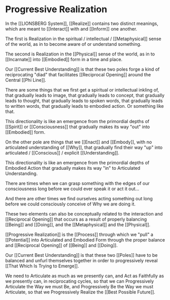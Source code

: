 # Progressive Realization

In the [[LIONSBERG System]], [[Realize]] contains two distinct meanings, which are meant to [[Interact]] with and [[Inform]] one another. 

The first is Realization in the spiritual / intellectual / [[Metaphysical]] sense of the world, as in to become aware of or understand something. 

The second is Realization in the [[Physical]] sense of the world, as in to [[Incarnate]] into [[Embodied]] form in a time and place. 

Our [[Current Best Understanding]] is that these two poles forge a kind of reciprocating "diad" that facilitates [[Reciprocal Opening]] around the Central [[Phi Line]]. 

There are some things that we first get a spiritual or intellectual inkling of, that gradually leads to image, that gradually leads to concept, that gradually leads to thought, that gradually leads to spoken words, that gradually leads to written words, that gradually leads to embodied action. Or something like that. 

This directionality is like an emergence from the primordial depths of [[Spirit]] or [[Consciousness]] that gradually makes its way "out" into [[Embodied]] form. 

On the other pole are things that we [[Enact]] and [[Embody]], with no articulated understanding of [[Why]], that gradually find their way "up" into articulated / [[Conscious]] / explicit [[Understanding]].  

This directionality is like an emergence from the primordial depths of Embodied Action that gradually makes its way "in" to Articulated Understanding. 

There are times when we can grasp something with the edges of our consciousness long before we could ever speak it or act it out... 

And there are other times we find ourselves acting something out long before we could consciously conceive of Why we are doing it. 

These two elements can also be conceptually related to the interaction and [[Reciprocal Opening]] that occurs as a result of properly balancing [[Being]] and [[Doing]], and the [[Metaphysical]] and the [[Physical]]. 

[[Progressive Realization]] is the [[Process]] through which we "pull" a [[Potential]] into Articulated and Embodied Form through the proper balance and [[Reciprocal Opening]] of [[Being]] and [[Doing]]. 

Our [[Current Best Understanding]] is that these two [[Poles]] have to be balanced and unfurl themselves together in order to progressively reveal [[That Which Is Trying to Emerge]]. 

We need to Articulate as much as we presently can, and Act as Faithfully as we presently can, in reciprocating cycles, so that we can Progressively Articulate the Way we must Be, and Progressively Be the Way we must Articulate, so that we Progressively Realize the [[Best Possible Future]].  